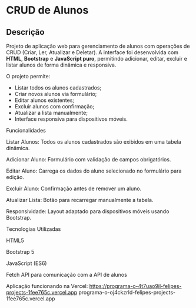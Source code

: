 # CRUD de Alunos

## Descrição
Projeto de aplicação web para gerenciamento de alunos com operações de CRUD (Criar, Ler, Atualizar e Deletar). A interface foi desenvolvida com **HTML**, **Bootstrap** e **JavaScript puro**, permitindo adicionar, editar, excluir e listar alunos de forma dinâmica e responsiva.

O projeto permite:
- Listar todos os alunos cadastrados;
- Criar novos alunos via formulário;
- Editar alunos existentes;
- Excluir alunos com confirmação;
- Atualizar a lista manualmente;
- Interface responsiva para dispositivos móveis.




Funcionalidades

Listar Alunos: Todos os alunos cadastrados são exibidos em uma tabela dinâmica.

Adicionar Aluno: Formulário com validação de campos obrigatórios.

Editar Aluno: Carrega os dados do aluno selecionado no formulário para edição.

Excluir Aluno: Confirmação antes de remover um aluno.

Atualizar Lista: Botão para recarregar manualmente a tabela.

Responsividade: Layout adaptado para dispositivos móveis usando Bootstrap.

Tecnologias Utilizadas

HTML5

Bootstrap 5

JavaScript (ES6)

Fetch API para comunicação com a API de alunos

Aplicação funcionando na Vercel: https://programa-o-4t7uao9il-felipes-projects-1fee765c.vercel.app
programa-o-oj4ckzrld-felipes-projects-1fee765c.vercel.app

